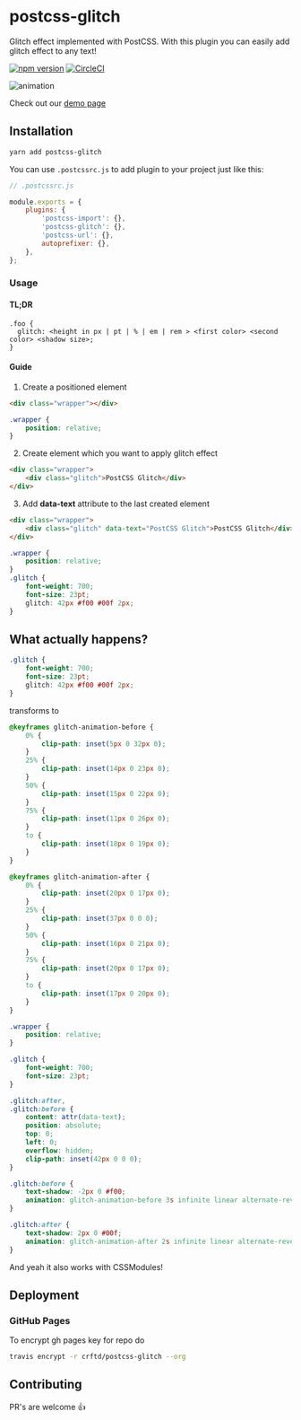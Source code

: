 # postcss-glitch

Glitch effect implemented with PostCSS. With this plugin you can easily add glitch effect to any text!

[![npm version](https://badge.fury.io/js/postcss-glitch.svg)](https://badge.fury.io/js/postcss-glitch)
[![CircleCI](https://circleci.com/gh/crftd/postcss-glitch/tree/master.svg?style=svg)](https://circleci.com/gh/crftd/postcss-glitch/tree/master.svg?style=svg)

![animation](http://g.recordit.co/COmXbvzGfg.gif)

Check out our [demo page](https://crftd.github.io/postcss-glitch/)

## Installation

```bash
yarn add postcss-glitch
```

You can use `.postcssrc.js` to add plugin to your project just like this:

```javascript
// .postcssrc.js

module.exports = {
	plugins: {
		'postcss-import': {},
		'postcss-glitch': {},
		'postcss-url': {},
		autoprefixer: {},
	},
};
```

### Usage

#### TL;DR

```
.foo {
  glitch: <height in px | pt | % | em | rem > <first color> <second color> <shadow size>;
}
```

#### Guide

1. Create a positioned element

```html
<div class="wrapper"></div>
```

```css
.wrapper {
	position: relative;
}
```

2. Create element which you want to apply glitch effect

```html
<div class="wrapper">
	<div class="glitch">PostCSS Glitch</div>
</div>
```

3. Add **data-text** attribute to the last created element

```html
<div class="wrapper">
	<div class="glitch" data-text="PostCSS Glitch">PostCSS Glitch</div>
</div>
```

```css
.wrapper {
	position: relative;
}
.glitch {
	font-weight: 700;
	font-size: 23pt;
	glitch: 42px #f00 #00f 2px;
}
```

## What actually happens?

```css
.glitch {
	font-weight: 700;
	font-size: 23pt;
	glitch: 42px #f00 #00f 2px;
}
```

transforms to

```css
@keyframes glitch-animation-before {
	0% {
		clip-path: inset(5px 0 32px 0);
	}
	25% {
		clip-path: inset(14px 0 23px 0);
	}
	50% {
		clip-path: inset(15px 0 22px 0);
	}
	75% {
		clip-path: inset(11px 0 26px 0);
	}
	to {
		clip-path: inset(18px 0 19px 0);
	}
}

@keyframes glitch-animation-after {
	0% {
		clip-path: inset(20px 0 17px 0);
	}
	25% {
		clip-path: inset(37px 0 0 0);
	}
	50% {
		clip-path: inset(16px 0 21px 0);
	}
	75% {
		clip-path: inset(20px 0 17px 0);
	}
	to {
		clip-path: inset(17px 0 20px 0);
	}
}

.wrapper {
	position: relative;
}

.glitch {
	font-weight: 700;
	font-size: 23pt;
}

.glitch:after,
.glitch:before {
	content: attr(data-text);
	position: absolute;
	top: 0;
	left: 0;
	overflow: hidden;
	clip-path: inset(42px 0 0 0);
}

.glitch:before {
	text-shadow: -2px 0 #f00;
	animation: glitch-animation-before 3s infinite linear alternate-reverse;
}

.glitch:after {
	text-shadow: 2px 0 #00f;
	animation: glitch-animation-after 2s infinite linear alternate-reverse;
}
```

And yeah it also works with CSSModules!

## Deployment

### GitHub Pages

To encrypt gh pages key for repo do

```bash
travis encrypt -r crftd/postcss-glitch --org
```

## Contributing

PR's are welcome 👍
